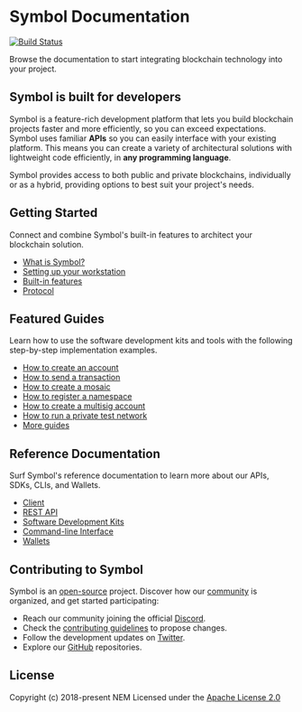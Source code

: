 # Symbol Documentation

[![Build Status](https://travis-ci.com/symbol/symbol-docs.svg?branch=main)](https://travis-ci.com/symbol/symbol-docs)

Browse the documentation to start integrating blockchain technology into your project.

## Symbol is built for developers

Symbol is a feature-rich development platform that lets you build blockchain projects faster and more efficiently, so you can exceed expectations.
Symbol uses familiar **APIs** so you can easily interface with your existing platform.
This means you can create a variety of architectural solutions with lightweight code efficiently, in **any programming language**.

Symbol provides access to both public and private blockchains, individually or as a hybrid, providing options to best suit your project's needs.

## Getting Started

Connect and combine Symbol's built-in features to architect your blockchain solution.

* [What is Symbol?](https://docs.symbolplatform.com/getting-started)
* [Setting up your workstation](https://docs.symbolplatform.com/getting-started/setup-workstation.html)
* [Built-in features](https://docs.symbolplatform.com/concepts/overview.html)
* [Protocol](https://docs.symbolplatform.com/concepts/cryptography.html)

## Featured Guides

Learn how to use the software development kits and tools with the following step-by-step implementation examples.

* [How to create an account](https://docs.symbolplatform.com/guides/account/creating-an-account.html)
* [How to send a transaction](https://docs.symbolplatform.com/guides/transfer/sending-a-transfer-transaction.html)
* [How to create a mosaic](https://docs.symbolplatform.com/guides/mosaic/creating-a-mosaic.html)
* [How to register a namespace](https://docs.symbolplatform.com/guides/namespace/registering-a-namespace.html)
* [How to create a multisig account](https://docs.symbolplatform.com/guides/multisig/creating-a-multisig-account.html)
* [How to run a private test network](https://docs.symbolplatform.com/guides/network/creating-a-private-test-net.html)
* [More guides](https://docs.symbolplatform.com/guides/category.html)

## Reference Documentation

Surf Symbol's reference documentation to learn more about our APIs, SDKs, CLIs, and Wallets.

* [Client](https://docs.symbolplatform.com/server.html)
* [REST API](https://docs.symbolplatform.com/api.html)
* [Software Development Kits](https://docs.symbolplatform.com/sdk.html)
* [Command-line Interface](https://docs.symbolplatform.com/wallets.html)
* [Wallets](https://docs.symbolplatform.com/wallets.html)

## Contributing to Symbol

Symbol is an [open-source](https://github.com/symbol) project.
Discover how our [community](https://github.com/symbol/community/) is organized, and get started participating:

* Reach our community joining the official [Discord](https://discord.com/invite/xymcity).
* Check the [contributing guidelines](https://docs.symbolplatform.com/guidelines/suggesting-changes.html) to propose changes.
* Follow the development updates on [Twitter](https://twitter.com/NEMofficial).
* Explore our [GitHub](https://github.com/symbol) repositories.

## License

Copyright (c) 2018-present NEM
Licensed under the [Apache License 2.0](https://github.com/symbol/symbol-docs/blob/main/LICENSE)
